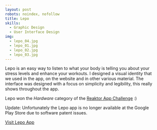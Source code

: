 ```yaml
---
layout: post
robots: noindex, nofollow
title: Lepo
skills:
  - Graphic Design
  - User Interface Design
img:
  - lepo_04.jpg
  - lepo_01.jpg
  - lepo_02.jpg
  - lepo_03.jpg
---
```


Lepo is an easy way to listen to what your body is telling you about your stress levels and enhance your workouts. I designed a visual identity that we used in the app, on the website and in other various material. The interface was designed with a focus on simplicity and legibility, this really shows throughout the app. 

Lepo won the _Hardware_ category of the [Reaktor App Challenge](http://reaktor.fi/tag/app-challenge/) :)

<span class="sc">Update:</span> Unfortunately the Lepo app is no longer available at the Google Play Store due to software patent issues.

[Visit Lepo App](http://lepo-app.net/)  